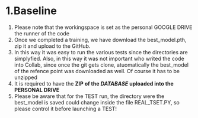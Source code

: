 # 1.Baseline
1. Please note that the workingspace is set as the personal GOOGLE DRIVE the runner of the code
2. Once we completed a training, we have download the best_model.pth, zip it and upload to the GitHub.
3. In this way it was easy to run the various tests since the directories are simplyfied. Also, in this way it was not important who writed the code into Collab, since once the git gets clone, atuomatically the best_model of the refence point was downloaded as well. Of course it has to be unzipped
4. It is required to have the **ZIP of the *DATABASE* uploaded into the PERSONAL DRIVE**
5. Please be aware that for the TEST run, the directory were the best_model is saved could change inside the file REAL_TSET.PY, so please control it before launching a TEST!

